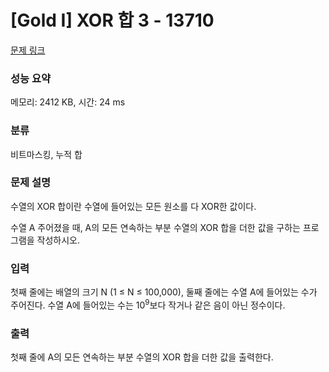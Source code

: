 # [Gold I] XOR 합 3 - 13710 

[문제 링크](https://www.acmicpc.net/problem/13710) 

### 성능 요약

메모리: 2412 KB, 시간: 24 ms

### 분류

비트마스킹, 누적 합

### 문제 설명

<p>수열의 XOR 합이란 수열에 들어있는 모든 원소를 다 XOR한 값이다.</p>

<p>수열 A 주어졌을 때, A의 모든 연속하는 부분 수열의 XOR 합을 더한 값을 구하는 프로그램을 작성하시오.</p>

### 입력 

 <p>첫째 줄에는 배열의 크기 N (1 ≤ N ≤ 100,000), 둘째 줄에는 수열 A에 들어있는 수가 주어진다. 수열 A에 들어있는 수는 10<sup>9</sup>보다 작거나 같은 음이 아닌 정수이다.</p>

### 출력 

 <p>첫째 줄에 A의 모든 연속하는 부분 수열의 XOR 합을 더한 값을 출력한다.</p>

